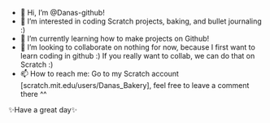 - 👋 Hi, I’m @Danas-github!
- 👀 I’m interested in coding Scratch projects, baking, and bullet journaling :)
- 🌱 I’m currently learning how to make projects on Github! 
- 💞️ I’m looking to collaborate on nothing for now, because I first want to learn coding in github :) If you really want to collab, we can do that on Scratch :)
- 📫 How to reach me: Go to my Scratch account [scratch.mit.edu/users/Danas_Bakery], feel free to leave a comment there ^^

✨Have a great day✨

<!---
Danas-github/Danas-github is a ✨ special ✨ repository because its `README.md` (this file) appears on your GitHub profile.
You can click the Preview link to take a look at your changes.
--->
